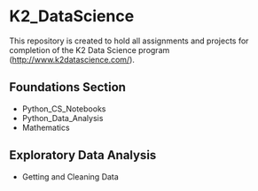# K2_DataScience
This repository is created to hold all assignments and projects for completion of the K2 Data Science program (http://www.k2datascience.com/).

## Foundations Section
* Python_CS_Notebooks
* Python_Data_Analysis
* Mathematics

## Exploratory Data Analysis
* Getting and Cleaning Data
